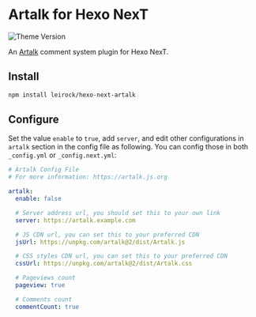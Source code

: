 # Artalk for Hexo NexT

![Theme Version](https://img.shields.io/badge/NexT-v7.3.0+-blue?style=flat-square)

An [Artalk](https://artalk.js.org) comment system plugin for Hexo NexT.

## Install

```bash
npm install leirock/hexo-next-artalk
```

## Configure

Set the value `enable` to `true`, add `server`, and edit other configurations in `artalk` section in the config file as following. You can config those in both `_config.yml` or `_config.next.yml`:

```yaml
# Artalk Config File
# For more information: https://artalk.js.org

artalk:
  enable: false

  # Server address url, you should set this to your own link
  server: https://artalk.example.com

  # JS CDN url, you can set this to your preferred CDN
  jsUrl: https://unpkg.com/artalk@2/dist/Artalk.js

  # CSS styles CDN url, you can set this to your preferred CDN
  cssUrl: https://unpkg.com/artalk@2/dist/Artalk.css

  # Pageviews count
  pageview: true

  # Comments count
  commentCount: true
```